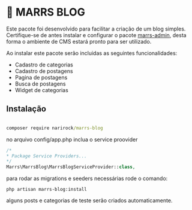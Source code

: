 # 🚀 MARRS BLOG

Este pacote foi desenvolvido para facilitar a criação de um blog simples. Certifique-se de  antes instalar e configurar o pacote [marrs-admin](https://github.com/narirock/marrs-admin), desta forma o ambiente de CMS estará pronto para ser utilizado.

Ao instalar este pacote serão incluidas as seguintes funcionalidades:
  - Cadastro de categorias
  - Cadastro de postagens
  - Pagina de postagens
  - Busca de postagens
  - Widget de categorias

Instalação
---
```cmd

composer require narirock/marrs-blog
```

no arquivo config/app.php inclua o service proovider

```php
/*
* Package Service Providers...
*/
Marrs\MarrsBlog\MarrsBlogServiceProvider::class,
```
para rodar as migrations e seeders necessárias rode o comando:
```terminal
php artisan marrs-blog:install  
```

alguns posts e categorias de teste serão criados automaticamente.

